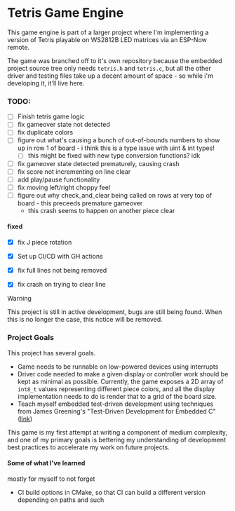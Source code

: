 # Tetris Game Engine

This game engine is part of a larger project where I'm implementing a version of Tetris playable on WS2812B LED matrices via an ESP-Now remote. 

The game was branched off to it's own repository because the embedded project source tree only needs `tetris.h` and `tetris.c`, but all the other driver and testing files take up a decent amount of space - so while i'm developing it, it'll live here. 

### TODO:
* [ ] Finish tetris game logic
* [ ] fix gameover state not detected
* [ ] fix duplicate colors
* [ ] figure out what's causing a bunch of out-of-bounds numbers to show up in row 1 of board - i think this is a type issue with uint & int types!
    * [ ] this might be fixed with new type conversion functions? idk
* [ ] fix gameover state detected prematurely, causing crash
* [ ] fix score not incrementing on line clear
* [ ] add play/pause functionality
* [ ] fix moving left/right choppy feel
* [ ] figure out why check_and_clear being called on rows at very top of board - this preceeds premature gameover
    * this crash seems to happen on another piece clear

#### fixed
* [X] fix J piece rotation
* [X] Set up CI/CD with GH actions
* [X] fix full lines not being removed
* [X] fix crash on trying to clear line


> [!WARNING]
> This project is still in active development, bugs are still being found. When this is no longer the case, this notice will be removed. 


### Project Goals
This project has several goals. 
* Game needs to be runnable on low-powered devices using interrupts
* Driver code needed to make a given display or controller work should be kept as minimal as possible. Currently, the game exposes a 2D array of `int8_t` values representing different piece colors, and all the display implementation needs to do is render that to a grid of the board size. 
* Teach myself embedded test-driven development using techniques from James Greening's "Test-Driven Development for Embedded C" ([link](https://pragprog.com/titles/jgade/test-driven-development-for-embedded-c/))


This game is my first attempt at writing a component of medium complexity, and one of my primary goals is bettering my understanding of development best practices to accelerate my work on future projects. 


#### Some of what I've learned
mostly for myself to not forget
* CI build options in CMake, so that CI can build a different version depending on paths and such
